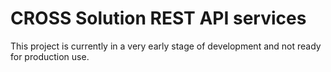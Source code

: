 # CROSS Solution REST API services

This project is currently in a very early stage of development and not ready for
production use.

